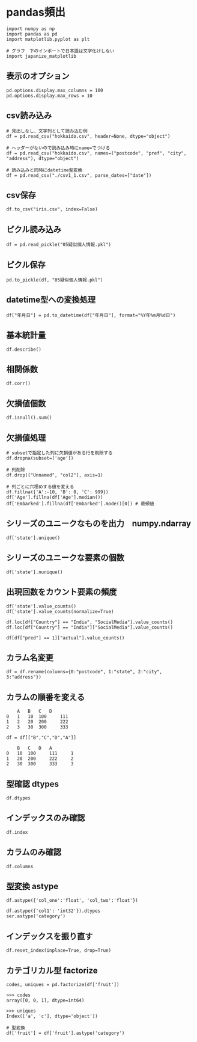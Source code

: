 # pandas頻出

```
import numpy as np  
import pandas as pd  
import matplotlib.pyplot as plt 

# グラフ　下のインポートで日本語は文字化けしない
import japanize_matplotlib
```

## 表示のオプション

```
pd.options.display.max_columns = 100
pd.options.display.max_rows = 10
```

## csv読み込み

```
# 見出しなし、文字列として読み込む例
df = pd.read_csv("hokkaido.csv", header=None, dtype="object")

# ヘッダーがないので読み込み時にname=でつける
df = pd.read_csv("hokkaido.csv", names=("postcode", "pref", "city", "address"), dtype="object")

# 読み込みと同時にdatetime型変換
df = pd.read_csv("./csv1_1.csv", parse_dates=["date"])
```

## csv保存

```
df.to_csv("iris.csv", index=False)
```

## ピクル読み込み

```
df = pd.read_pickle("05疑似個人情報.pkl")
```

## ピクル保存

```
pd.to_pickle(df, "05疑似個人情報.pkl")
```

## datetime型への変換処理

```
df["年月日"] = pd.to_datetime(df["年月日"], format="%Y年%m月%d日")
```

## 基本統計量

```
df.describe()
```

## 相関係数

```
df.corr()
```

## 欠損値個数

```
df.isnull().sum()
```

## 欠損値処理

```
# subsetで指定した列に欠損値がある行を削除する
df.dropna(subset=['age'])

# 列削除
df.drop(["Unnamed", "col2"], axis=1)

# 列ごとに穴埋めする値を変える
df.fillna({'A':-10, 'B': 0, 'C': 999})
df['Age'].fillna(df['Age'].median())
df['Embarked'].fillna(df['Embarked'].mode()[0]) # 最頻値

```

## シリーズのユニークなものを出力　numpy.ndarray

```
df['state'].unique()
```

## シリーズのユニークな要素の個数

```
df['state'].nunique()
```

## 出現回数をカウント要素の頻度

```
df['state'].value_counts()
df['state'].value_counts(normalize=True)

df.loc[df["Country"] == "India", "SocialMedia"].value_counts()
df.loc[df["Country"] == "India"]["SocialMedia"].value_counts()

df[df["pred"] == 1]["actual"].value_counts()
```

## カラム名変更

```
df = df.rename(columns={0:"postcode", 1:"state", 2:"city", 3:"address"})
```

## カラムの順番を変える

```
 	A 	B 	C 	D
0 	1 	10 	100 	111
1 	2 	20 	200 	222
2 	3 	30 	300 	333

df = df[["B","C","D","A"]]

 	B 	C 	D 	A
0 	10 	100 	111 	1
1 	20 	200 	222 	2
2 	30 	300 	333 	3
```

## 型確認 dtypes

```
df.dtypes
```

## インデックスのみ確認

```
df.index
```

## カラムのみ確認

```
df.columns
```

## 型変換 astype

```
df.astype({'col_one':'float', 'col_two':'float'})

df.astype({'col1': 'int32'}).dtypes
ser.astype('category')
```

## インデックスを振り直す

```
df.reset_index(inplace=True, drop=True)
```

## カテゴリカル型 factorize

```
codes, uniques = pd.factorize(df['fruit'])

>>> codes
array([0, 0, 1], dtype=int64)

>>> uniques
Index(['a', 'c'], dtype='object'))

# 型変換
df['fruit'] = df['fruit'].astype('category')
```






